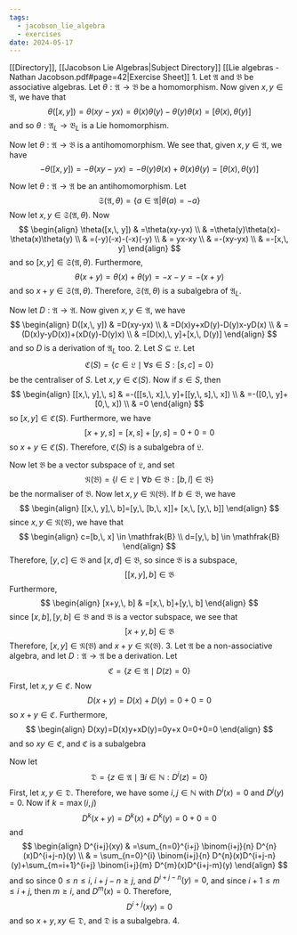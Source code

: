 ```yaml
---
tags:
  - jacobson_lie_algebra
  - exercises
date: 2024-05-17
---
```

[[Directory]], [[Jacobson Lie Algebras|Subject Directory]]
[[Lie algebras - Nathan Jacobson.pdf#page=42|Exercise Sheet]]
1. 
Let $\mathfrak{A}$ and $\mathfrak{B}$ be associative algebras. Let $\theta:\mathfrak{A}\to{}\mathfrak{B} {}$ be a homomorphism. Now given ${} x,\, y \in \mathfrak{A} {}$, we have that
$$
\theta([x,\, y])=\theta(xy-yx)=\theta(x)\theta(y)-\theta(y)\theta(x)=[\theta(x),\, \theta(y)]
$$
and so ${} \theta:\mathfrak{A}_{L}\to{}\mathfrak{B}_{L} {}$ is a Lie homomorphism.

Now let ${} \theta:\mathfrak{A}\to{}\mathfrak{B} {}$ is a antihomomorphism. We see that, given ${} x,\, y \in \mathfrak{A} {}$, we have
$$
-\theta([x,\, y])=-\theta(xy-yx)=-\theta(y)\theta(x)+\theta(x)\theta(y)=[\theta(x),\, \theta(y)]
$$

Now let ${} \theta:\mathfrak{A}\to{} \mathfrak{A} {}$ be an antihomomorphism. Let 
$$
\mathfrak{S}(\mathfrak{A},\, \theta) =\{ a \in \mathfrak{A} |\theta(a)=-a \}
$$
Now let ${} x,\, y \in \mathfrak{S}(\mathfrak{A},\, \theta) {}$. Now
$$
\begin{align}
 \theta([x,\, y]) & =\theta(xy-yx) \\
	 & =\theta(y)\theta(x)-\theta(x)\theta(y) \\
	 & =(-y)(-x)-(-x)(-y) \\
 & = yx-xy \\
 & =-(xy-yx) \\
 & =-[x,\, y]  
 \end{align}
$$
and so ${} [x,\, y] \in  \mathfrak{S} (\mathfrak{A},\, \theta) {}$. Furthermore, 
$$
\theta(x+y)=\theta(x)+\theta(y)=-x-y=-(x+y)
$$
and so ${} x+y \in  \mathfrak{S}(\mathfrak{A},\, \theta) {}$. Therefore, ${} \mathfrak{S}(\mathfrak{A},\, \theta) {}$ is a subalgebra of $\mathfrak{A}_{L}$.

Now let $D:\mathfrak{A}\to{}\mathfrak{A} {}$. Now given ${} x,\, y \in \mathfrak{A} {}$, we have
$$
\begin{align}
 D([x,\, y]) & =D(xy-yx) \\
 & =D(x)y+xD(y)-D(y)x-yD(x) \\
 & =(D(x)y-yD(x))+(xD(y)-D(y)x) \\
  & =[D(x),\, y]+[x,\, D(y)]
 \end{align}
$$
and so $D$ is a derivation of $\mathfrak{A}_{L}$ too. 
2. 
Let ${} S \subseteq  \mathfrak{L} {}$. Let
$$
\mathfrak{C}(S)=\{ c \in \mathfrak{L} \mid \forall s \in S:[s,\, c]=0 \}
$$
be the centraliser of ${} S {}$. Let ${} x,\, y \in \mathfrak{C}(S) {}$. Now if ${} s \in S {}$, then
$$
\begin{align}
 [[x,\, y],\, s] & =-([[s,\, x],\, y]+[[y,\, s],\, x])   \\
 & =-([0,\, y]+[0,\, x]) \\
 & =0
 \end{align}
$$
so ${} [x,\, y] \in \mathfrak{C}(S) {}$. Furthermore, we have
$$
[x+y,\, s]=[x,\, s]+[y,\, s]=0+0=0
$$
so ${} x+y \in \mathfrak{C}(S) {}$. Therefore, $\mathfrak{C}(S)$ is a subalgebra of $\mathfrak{L}$. 

Now let $\mathfrak{B}$ be a vector subspace of $\mathfrak{L}$, and set
$$
\mathfrak{N}(\mathfrak{B})=\{ l \in \mathfrak{L} \mid\forall  b \in \mathfrak{B}:[b,\, l]\in \mathfrak{B} \}
$$
be the normaliser of $\mathfrak{B}$. Now let ${} x,\, y \in \mathfrak{N}(\mathfrak{B}) {}$. If ${} b \in \mathfrak{B} {}$, we have
$$
\begin{align}
[[x,\, y],\, b]=[y,\, [b,\, x]]+ [x,\, [y,\, b]]
\end{align}
$$
since ${} x,\, y \in \mathfrak{N}(\mathfrak{B}) {}$, we have that 
$$
\begin{align}
c=[b,\, x] \in \mathfrak{B} \\
d=[y,\, b] \in \mathfrak{B}
\end{align}
$$
Therefore, ${} [y,\, c] \in \mathfrak{B} {}$ and ${} [x,\, d] \in \mathfrak{B} {}$, so since $\mathfrak{B} {}$ is a subspace, 
$$
[[x,\, y],\, b] \in \mathfrak{B}
$$
Furthermore, 
$$
\begin{align}
[x+y,\, b] & =[x,\, b]+[y,\, b]
\end{align}
$$
since ${} [x,\, b],\, [y,\, b] \in \mathfrak{B} {}$ and ${} \mathfrak{B} {}$ is a vector subspace, we see that
$$
[x+y,\, b] \in \mathfrak{B}
$$
Therefore, ${} [x,\, y] \in \mathfrak{N}(\mathfrak{B}) {}$ and ${} x+y \in \mathfrak{N}(\mathfrak{B}) {}$.
3. 
Let $\mathfrak{A}$ be a non-associative algebra, and let ${} D:\mathfrak{A}\to{}\mathfrak{A} {}$ be a derivation. Let
$$
\mathfrak{C}=\{ z \in \mathfrak{A}\mid D(z)=0 \}
$$
First, let ${} x,\, y \in \mathfrak{C} {}$. Now
$$
D(x+y)=D(x)+D(y)=0+0=0
$$
so ${} x+y \in \mathfrak{C} {}$. Furthermore, 
$$
\begin{align}
D(xy)=D(x)y+xD(y)=0y+x 0=0+0=0
\end{align}
$$
and so ${} xy \in \mathfrak{C} {}$, and ${} \mathfrak{C} {}$ is a subalgebra

Now let 
$$
\mathfrak{D}=\{ z \in \mathfrak{A} \mid\exists  i \in \mathbb{N}:D^{i}(z)=0 \}
$$
First, let ${} x,\, y \in \mathfrak{D} {}$. Therefore, we have some ${} i,\, j \in \mathbb{N} {}$ with ${} D^{i}(x)=0 {}$ and ${} D^{j}(y)=0 {}$. Now if ${} k=\max(i,\, j) {}$
$$
D^{k}(x+y)=D^{k}(x)+D^{k}(y)=0+0=0
$$
and
$$
\begin{align}
 D^{i+j}(xy) & =\sum_{n=0}^{i+j} \binom{i+j}{n} D^{n}(x)D^{i+j-n}(y)  \\
 & = \sum_{n=0}^{i} \binom{i+j}{n} D^{n}(x)D^{i+j-n}(y)+\sum_{m=i+1}^{i+j} \binom{i+j}{m} D^{m}(x)D^{i+j-m}(y) 
 \end{align}
$$
and so since ${} 0\leq n\leq i {}$, ${} i+j-n\geq j {}$, and ${} D^{i+j-n}(y)=0 {}$, and since ${} i+1\leq m\leq i+j {}$, then $m\geq i$, and ${} D^{m}(x)=0 {}$. Therefore, 
$$
D^{i+j}(xy)=0
$$
and so ${} x+y,\, xy \in \mathfrak{D} {}$, and $\mathfrak{D}$ is a subalgebra.
4. 
